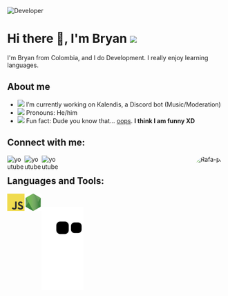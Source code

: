 ![Developer](https://pbs.twimg.com/profile_banners/1247138588468412416/1634003306/1500x500)

# Hi there 👋, I'm Bryan <img src="https://cdn.betterttv.net/emote/6000de22465444316bf6433e/3x" width="40px">  
I'm Bryan from Colombia, and I do Development. I really enjoy learning languages.

## About me

- <img src="https://cdn.betterttv.net/emote/5f2e77591ab9be446c4e8d9b/3x" width="23px"> I’m currently working on Kalendis, a Discord bot (Music/Moderation)
- <img src="https://cdn.betterttv.net/emote/5d8b41c8d2458468c1f48d6e/3x" width="23px"> Pronouns: He/him
- <img src="https://cdn.betterttv.net/emote/5c707362b80b802336fbb84a/3x" width="23px"> Fun fact: Dude you know that... [oops](https://www.youtube.com/watch?v=dQw4w9WgXcQ). **I think I am funny XD**

## Connect with me:
<div> 
  <a href="link" target="_blank"><img align="left" alt="youtube" width="40px" src="https://cdn.jsdelivr.net/npm/simple-icons@v3/icons/youtube.svg" target="_blank"></a>
    <a href="link" target="_blank"><img align="left" alt="youtube" width="40px" src="https://cdn.jsdelivr.net/npm/simple-icons@v3/icons/twitter.svg" target="_blank"></a>
    <a href="link" target="_blank"><img align="left" alt="youtube" width="40px" src="https://cdn.jsdelivr.net/npm/simple-icons@v3/icons/discord.svg" target="_blank"></a>
  <img align="right" alt="Rafa-pic" height="150" style="border-radius:50px;" src="https://media.discordapp.net/attachments/819949414335774790/897481815932170281/19_sin_titulo_20211012085135.png?width=478&height=478"?width=676&height=676?width=676&height=676">
</div>
</div>

<br /> 

## Languages and Tools:

 <img align="left" alt="JavaScript" width="40px" src="https://raw.githubusercontent.com/github/explore/80688e429a7d4ef2fca1e82350fe8e3517d3494d/topics/javascript/javascript.png" />
  
 <img align="left" alt="Node.js" width="40px" src="https://raw.githubusercontent.com/github/explore/80688e429a7d4ef2fca1e82350fe8e3517d3494d/topics/nodejs/nodejs.png" /> 
  
 <br /> 
  
![Snake animation](https://github.com/rafaballerini/rafaballerini/blob/output/github-contribution-grid-snake.svg)
 

